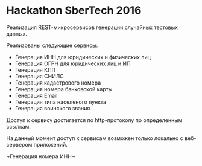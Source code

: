 # Hackathon SberTech 2016
Реализация REST-микросервисов генерации случайных тестовых данных.

Реализованы следующие сервисы:
* Генерация ИНН для юридических и физических лиц
* Генерация ОГРН для юридических лиц и ИП
* Генерация КПП
* Генерация СНИЛС
* Генерация кадастрового номера
* Генерация номера банковской карты
* Генерация Email
* Генерация типа населеного пункта
* Генерация воинского звания

Доступ к сервису достигается по http-протоколу по определенным ссылкам.

На данный момент доступ к сервисам возможен только локально с веб-сервером приложений.

~Генерация номера ИНН~
